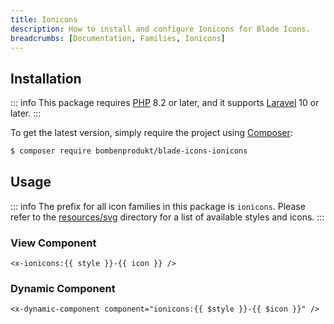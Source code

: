 ```yaml
---
title: Ionicons
description: How to install and configure Ionicons for Blade Icons.
breadcrumbs: [Documentation, Families, Ionicons]
---
```


## Installation

::: info
This package requires [PHP](https://www.php.net/) 8.2 or later, and it supports [Laravel](https://laravel.com/) 10 or later.
:::

To get the latest version, simply require the project using [Composer](https://getcomposer.org/):

```bash
$ composer require bombenprodukt/blade-icons-ionicons
```

## Usage

::: info
The prefix for all icon families in this package is `ionicons`. Please refer to the [resources/svg](https://github.com/BombenProdukt/blade-icons-ionicons/tree/main/resources/svg) directory for a list of available styles and icons.
:::

### View Component

```blade
<x-ionicons:{{ style }}-{{ icon }} />
```

### Dynamic Component

```blade
<x-dynamic-component component="ionicons:{{ $style }}-{{ $icon }}" />
```
